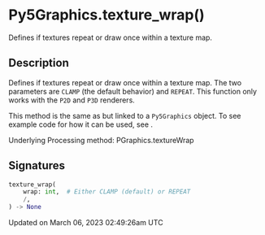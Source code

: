 # Py5Graphics.texture_wrap()

Defines if textures repeat or draw once within a texture map.

## Description

Defines if textures repeat or draw once within a texture map. The two parameters are `CLAMP` (the default behavior) and `REPEAT`. This function only works with the `P2D` and `P3D` renderers.

This method is the same as [](sketch_texture_wrap) but linked to a `Py5Graphics` object. To see example code for how it can be used, see [](sketch_texture_wrap).

Underlying Processing method: PGraphics.textureWrap

## Signatures

```python
texture_wrap(
    wrap: int,  # Either CLAMP (default) or REPEAT
    /,
) -> None
```

Updated on March 06, 2023 02:49:26am UTC
